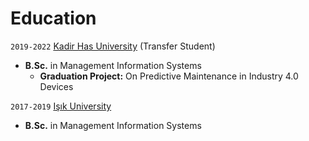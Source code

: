 # Education

`2019-2022` [Kadir Has University](https://www.khas.edu.tr/) (Transfer Student)

- **B.Sc.** in Management Information Systems
   - **Graduation Project:** On Predictive Maintenance in Industry 4.0 Devices

`2017-2019` [Işık University](https://www.isikun.edu.tr/)

- **B.Sc.** in Management Information Systems
